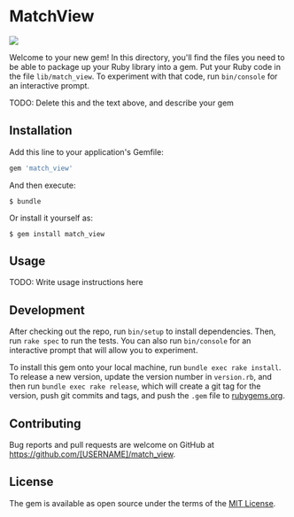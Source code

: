 # MatchView

![](https://travis-ci.org/cfcosta/match_view.svg?branch=master)

Welcome to your new gem! In this directory, you'll find the files you need to be able to package up your Ruby library into a gem. Put your Ruby code in the file `lib/match_view`. To experiment with that code, run `bin/console` for an interactive prompt.

TODO: Delete this and the text above, and describe your gem

## Installation

Add this line to your application's Gemfile:

```ruby
gem 'match_view'
```

And then execute:

    $ bundle

Or install it yourself as:

    $ gem install match_view

## Usage

TODO: Write usage instructions here

## Development

After checking out the repo, run `bin/setup` to install dependencies. Then, run `rake spec` to run the tests. You can also run `bin/console` for an interactive prompt that will allow you to experiment.

To install this gem onto your local machine, run `bundle exec rake install`. To release a new version, update the version number in `version.rb`, and then run `bundle exec rake release`, which will create a git tag for the version, push git commits and tags, and push the `.gem` file to [rubygems.org](https://rubygems.org).

## Contributing

Bug reports and pull requests are welcome on GitHub at https://github.com/[USERNAME]/match_view.

## License

The gem is available as open source under the terms of the [MIT License](https://opensource.org/licenses/MIT).
